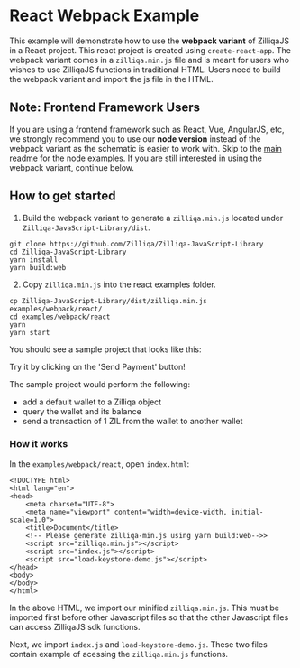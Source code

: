 # React Webpack Example

This example will demonstrate how to use the **webpack variant** of ZilliqaJS in a React project. This react project is created using `create-react-app`.
The webpack variant comes in a `zilliqa.min.js` file and is meant for users who wishes to use ZilliqaJS functions in traditional HTML. Users need to build the webpack variant and import the js file in the HTML.

## Note: Frontend Framework Users
If you are using a frontend framework such as React, Vue, AngularJS, etc, we strongly recommend you to use our **node version** instead of the webpack variant as the schematic is easier to work with. Skip to the [main readme](../../../README.md#Installation) for the node examples. If you are still interested in using the webpack variant, continue below.

## How to get started

1. Build the webpack variant to generate a `zilliqa.min.js` located under `Zilliqa-JavaScript-Library/dist`.
```
git clone https://github.com/Zilliqa/Zilliqa-JavaScript-Library
cd Zilliqa-JavaScript-Library
yarn install
yarn build:web
```

2. Copy `zilliqa.min.js` into the react examples folder.
```
cp Zilliqa-JavaScript-Library/dist/zilliqa.min.js examples/webpack/react/
cd examples/webpack/react
yarn
yarn start
```


You should see a sample project that looks like this:


Try it by clicking on the 'Send Payment' button!


The sample project would perform the following:
- add a default wallet to a Zilliqa object
- query the wallet and its balance
- send a transaction of 1 ZIL from the wallet to another wallet


### How it works
In the `examples/webpack/react`, open `index.html`:
```
<!DOCTYPE html>
<html lang="en">
<head>
    <meta charset="UTF-8">
    <meta name="viewport" content="width=device-width, initial-scale=1.0">
    <title>Document</title>
    <!-- Please generate zilliqa-min.js using yarn build:web-->>
    <script src="zilliqa.min.js"></script>
    <script src="index.js"></script>
    <script src="load-keystore-demo.js"></script>
</head>
<body>
</body>
</html>
```

In the above HTML, we import our minified `zilliqa.min.js`. This must be imported first before other Javascript files so that the other Javascript files can access ZilliqaJS sdk functions.

Next, we import `index.js` and `load-keystore-demo.js`. These two files contain example of acessing the `zilliqa.min.js` functions.